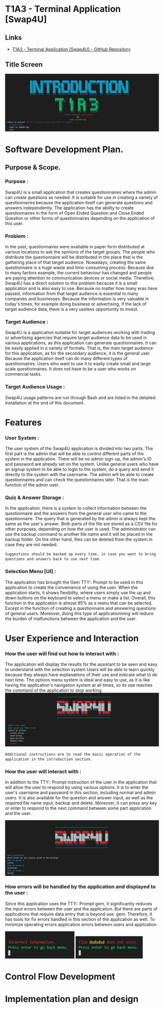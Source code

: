 # T1A3 - Terminal Application [Swap4U]
## Links

* [T1A3 - Terminal Application [Swap4U] - GitHub Repository](https://github.com/anonaeka/T1A3)
## Title Screen
<img src = "docs/intro.JPG">

#

# Software Development Plan.
## Purpose & Scope.
### Purpose :
Swap4U is a small application that creates questionnaires where the admin can create questions as needed. It is suitable for use in creating a variety of questionnaires because the application itself can generate questions and answers independently. The application has the ability to create questionnaires in the form of Open Ended Question and Close Ended Question or other forms of questionnaires depending on the application of this user.

### Problem :
In the past, questionnaires were available in paper form distributed at various locations to ask the opinions of the target groups. The people who distribute the questionnaire will be distributed in the place that is the gathering place of that target audience. Nowadays, creating the same questionnaire is a huge waste and time-consuming process. Because due to many factors example, the current behaviour has changed and people are paying attention to communication devices or social media. Therefore, Swap4U has a direct solution to this problem because it is a small application and is also easy to use. Because no matter how many eras have passed, information from that target audience is essential to many companies and businesses. Because the information is very valuable in today's times, for example doing business or advertising, if the lack of target audience data, there is a very useless opportunity to invest.
### Target Audience :
Swap4U is a application suitable for target audiences working with trading or advertising agencies that require target audience data to be used in various applications, as this application can generate questionnaires. It can be easily applied in a variety of formats. That is, the main target audience for this application, as for the secondary audience, it is the general user. Because the application itself can do many different types of questionnaires. Users who want to use it to easily create small and large scale questionnaires. It does not have to be a user who works on commercial tasks.
### Target Audience Usage :
Swap4U usage patterns are run through Bash and are listed in the detailed installation at the end of this document.

# Features
### User System :
The user system of the Swap4U application is divided into two parts. The first part is the admin that will be able to control different parts of the system in the application. There will be no admin sign-up, the admin's ID and password are already set on the system. Unlike general users who have an signup system to be able to login to the system, do a query and send it directly to the system with the username. The admin will be able to create questionnaires and can check the questionnaires later. That is the main function of the admin user.

### Quiz & Answer Storage :
In the application, there is a system to collect information between the questionnaire and the answers from the general user who came to the questionnaire. The query that is generated by the admin is always kept the same as the user's answer. Both parts of the file are stored as a CSV file for other purposes, depending on how the user is used. The administrator can use the backup command to another file name and it will be placed in the backup folder. On the other hand, files can be deleted from the system in case they are not needed. 

    Suggestions should be backed up every time, in case you want to bring questions and answers back to use next time.

### Selection Menu [UI] :
The application has brought the Gem TTY:: Prompt to be used in this application to create the convenience of using the user. When the application starts, it shows flexibility, where users simply use the up and down buttons on the keyboard to select a menu or make a list. Overall, this function in the application is almost 95% as a menu that can be selected. Except in the function of creating a questionnaire and answering questions of general users. Moreover, doing this type of applicationming will reduce the burden of malfunctions between the application and the user.

# User Experience and Interaction
### How the user will find out how to interact with :
The application will display the results for the assistant to be seen and easy to understand with the selection system Users will be able to learn quickly because they always have explanations of their use and indicate what to do next time. The options menu system is ideal and easy to use, as it is like having the application's navigation system at all times, so its use reaches the command of the application to stop working.
<img src = "docs/admininter.JPG">

    Additional instructions are to read the basic operation of the application in the introduction section.

### How the user will interact with :
In addition to the TTY:: Prompt instruction of the user in the application that will allow the user to respond by using various options. It is to enter the user's username and password in this section, including normal and admin users. It is also available for the question and answer input, as well as the required file name input, backup and delete. Moreover, it can press any key or enter to respond to the next command between some part application and the user.

<img src = "docs/createquiz.JPG">

### How errors will be handled by the application and displayed to the user :
Since this application uses the TTY:: Prompt gem, it significantly reduces the input errors between the user and the application. But there are parts of applications that require data entry that is beyond use. gem. Therefore, It has tools for fix errors handled in this section of the application as well. To minimize operating errors application errors between users and application.

<img src = "docs/Error.JPG">
<img src = "docs/Error1.JPG">

# Control Flow Development

# Implementation plan and design


